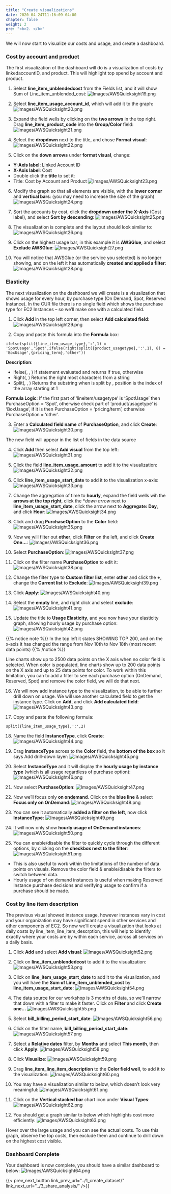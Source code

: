```yaml
---
title: "Create visualizations"
date: 2020-04-24T11:16:09-04:00
chapter: false
weight: 2
pre: "<b>2. </b>"
---
```

We will now start to visualize our costs and usage, and create a dashboard.

### Cost by account and product
The first visualization of the dashboard will do is a visualization of costs by linkedaccountID, and product. This will highlight top spend by account and product.

1. Select **line_item_unblendedcost** from the Fields list, and it will show Sum of Line_item_unblended_cost:
![Images/AWSQuicksight19.png](/Cost/200_5_Cost_Visualization/Images/AWSQuicksight19.png)

2. Select **line_item_usage_account_id**, which will add it to the graph:
![Images/AWSQuicksight20.png](/Cost/200_5_Cost_Visualization/Images/AWSQuicksight20.png)

3. Expand the field wells by clicking on the **two arrows** in the top right. Drag **line_item_product_code** into the **Group/Color** field:
![Images/AWSQuicksight21.png](/Cost/200_5_Cost_Visualization/Images/AWSQuicksight21.png)

4. Select the **dropdown** next to the title, and chose **Format visual**:
![Images/AWSQuicksight22.png](/Cost/200_5_Cost_Visualization/Images/AWSQuicksight22.png)

5. Click on the **down arrows** under **format visual**, change:
- **Y-Axis label**: Linked Account ID
- **X-Axis label**: Cost
- Double click the **title** to set it:
- Title: Cost by Account and Product
![Images/AWSQuicksight23.png](/Cost/200_5_Cost_Visualization/Images/AWSQuicksight23.png)

6. Modify the graph so that all elements are visible, with the **lower corner** and **vertical bars**: (you may need to increase the size of the graph)
![Images/AWSQuicksight24.png](/Cost/200_5_Cost_Visualization/Images/AWSQuicksight24.png)

7. Sort the accounts by cost, click the **dropdown under the X-Axis** (Cost label), and select **Sort by descending**:
![Images/AWSQuicksight25.png](/Cost/200_5_Cost_Visualization/Images/AWSQuicksight25.png)

8. The visualization is complete and the layout should look similar to:
![Images/AWSQuicksight26.png](/Cost/200_5_Cost_Visualization/Images/AWSQuicksight26.png)

9. Click on the highest usage bar, in this example it is **AWSGlue**, and select **Exclude AWSGlue**:
![Images/AWSQuicksight27.png](/Cost/200_5_Cost_Visualization/Images/AWSQuicksight27.png)

10. You will notice that AWSGlue (or the service you selected) is no longer showing, and on the left it has automatically **created and applied a filter**:
![Images/AWSQuicksight28.png](/Cost/200_5_Cost_Visualization/Images/AWSQuicksight28.png)


### Elasticity
The next visualization on the dashboard we will create is a visualization that shows usage for every hour, by purchase type (On Demand, Spot, Reserved Instance). In the CUR file there is no single field which shows the purchase type for EC2 Instances – so we’ll make one with a calculated field.

1. Click **Add** in the top left corner, then select **Add calculated field**:
![Images/AWSQuicksight29.png](/Cost/200_5_Cost_Visualization/Images/AWSQuicksight29.png)

2. Copy and paste this formula into the **Formula** box:
```
ifelse(split({line_item_usage_type},':',1) = 'SpotUsage','Spot',ifelse(right(split({product_usagetype},':',1), 8) = 'BoxUsage',{pricing_term},'other'))
```
**Description**:
- Ifelse(<if>, <then>, <else>) If statement evaluated and returns <then> if true, otherwise <else>
- Right(<expression>, <limit>) Returns the right most characters from a string
- Split(<expression>, <string>, <position>) Returns the substring when <expression> is split by <string>, position is the index of the array starting at 1

**Formula Logic**:
If the first part of ‘lineitem/usagetype’ is ‘SpotUsage’ then PurchaseOption = ‘Spot’, otherwise check part of ‘product/usagetype’ is ‘BoxUsage’, if it is then PurchaseOption = ‘pricing/term’, otherwise PurchaseOption = ‘other’.

3. Enter a **Calculated field name** of **PurchaseOption**, and click **Create**:
![Images/AWSQuicksight30.png](/Cost/200_5_Cost_Visualization/Images/AWSQuicksight30.png)

The new field will appear in the list of fields in the data source

4. Click **Add** then select **Add visual** from the top left:
![Images/AWSQuicksight31.png](/Cost/200_5_Cost_Visualization/Images/AWSQuicksight31.png)

5. Click the field **line_item_usage_amount** to add it to the visualization:
![Images/AWSQuicksight32.png](/Cost/200_5_Cost_Visualization/Images/AWSQuicksight32.png)

6. Click **line_item_usage_start_date** to add it to the visualization x-axis:
![Images/AWSQuicksight33.png](/Cost/200_5_Cost_Visualization/Images/AWSQuicksight33.png)

7. Change the aggregation of time to **hourly**, expand the field wells wih the **arrows at the top right**, click the **down arrow* next to **line_item_usage_start_date**, click the arrow next to **Aggregate: Day**, and click **Hour**:
![Images/AWSQuicksight34.png](/Cost/200_5_Cost_Visualization/Images/AWSQuicksight34.png)

8. Click and drag **PurchaseOption** to the **Color** field:
![Images/AWSQuicksight35.png](/Cost/200_5_Cost_Visualization/Images/AWSQuicksight35.png)

9. Now we will filter out **other**, click **Filter** on the left, and click **Create One...**:
![Images/AWSQuicksight36.png](/Cost/200_5_Cost_Visualization/Images/AWSQuicksight36.png)

10. Select **PurchaseOption**:
![Images/AWSQuicksight37.png](/Cost/200_5_Cost_Visualization/Images/AWSQuicksight37.png)

11. Click on the filter name **PurchaseOption** to edit it:
![Images/AWSQuicksight38.png](/Cost/200_5_Cost_Visualization/Images/AWSQuicksight38.png)

12. Change the filter type to **Custom filter list**, enter **other** and click the **+**, change the **Current list** to **Exclude**:
![Images/AWSQuicksight39.png](/Cost/200_5_Cost_Visualization/Images/AWSQuicksight39.png)

13. Click **Apply**:
![Images/AWSQuicksight40.png](/Cost/200_5_Cost_Visualization/Images/AWSQuicksight40.png)

14. Select the **empty** line, and right click and select **exclude**:
![Images/AWSQuicksight41.png](/Cost/200_5_Cost_Visualization/Images/AWSQuicksight41.png)

15. Update the title to **Usage Elasticity**, and you now have your elasticity graph, showing hourly usage by purchase option:
![Images/AWSQuicksight42.png](/Cost/200_5_Cost_Visualization/Images/AWSQuicksight42.png)

{{% notice note %}}
In the top left it states SHOWING TOP 200, and on the x-axis it has changed the range from Nov 10th to Nov 18th (most recent data points)
{{% /notice %}}

Line charts show up to 2500 data points on the X axis when no color field is selected. When color is populated, line charts show up to 200 data points on the X axis and up to 25 data points for color.
To work within this limitation, you can to add a filter to see each purchase option (OnDemand, Reserved, Spot) and remove the color field, we will do that next.

16. We will now add instance type to the visualization, to be able to further drill down on usage. We will use another calculated field to get the instance type. Click on **Add**, and click **Add calculated field**:
![Images/AWSQuicksight43.png](/Cost/200_5_Cost_Visualization/Images/AWSQuicksight43.png)

17. Copy and paste the following formula:
```
split({line_item_usage_type},':',2)
```

18. Name the field **InstanceType**, click **Create**:
![Images/AWSQuicksight44.png](/Cost/200_5_Cost_Visualization/Images/AWSQuicksight44.png)

19. Drag **InstanceType** across to the **Color** field, the **bottom of the box** so it says Add drill-down layer:
![Images/AWSQuicksight45.png](/Cost/200_5_Cost_Visualization/Images/AWSQuicksight45.png)

20. Select **InstanceType** and it will display the **hourly usage by instance type** (which is all usage regardless of purchase option):
![Images/AWSQuicksight46.png](/Cost/200_5_Cost_Visualization/Images/AWSQuicksight46.png)

21. Now select **PurchaseOption**:
![Images/AWSQuicksight47.png](/Cost/200_5_Cost_Visualization/Images/AWSQuicksight47.png)

22. Now we’ll focus only **on ondemand**. Click on the **blue line** & select **Focus only on OnDemand**:
![Images/AWSQuicksight48.png](/Cost/200_5_Cost_Visualization/Images/AWSQuicksight48.png)

23. You can see it automatically **added a filter on the left**, now click **InstanceType**:
![Images/AWSQuicksight49.png](/Cost/200_5_Cost_Visualization/Images/AWSQuicksight49.png)

24. It will now only show **hourly usage of OnDemand instances**:
![Images/AWSQuicksight50.png](/Cost/200_5_Cost_Visualization/Images/AWSQuicksight50.png)

25. You can enable/disable the filter to quickly cycle through the different options, by clicking on the **checkbox next to the filter**:
![Images/AWSQuicksight51.png](/Cost/200_5_Cost_Visualization/Images/AWSQuicksight51.png)

- This is also useful to work within the limitations of the number of data points on visuals. Remove the color field & enable/disable the filters to switch between data.
- Hourly usage of on demand instances is useful when making Reserved Instance purchase decisions and verifying usage to confirm if a purchase should be made.


### Cost by line item description
The previous visual showed instance usage, however instances vary in cost and your organization may have significant spend in other services and other components of EC2. So now we’ll create a visualization that looks at daily costs by line_item_line_item_descrption, this will help to identify exactly where your costs are by within each service, across all services on a daily basis.


1. Click **Add** and select **Add visual**:
![Images/AWSQuicksight52.png](/Cost/200_5_Cost_Visualization/Images/AWSQuicksight52.png)

2. Click on **line_item_unblendedcost** to add it to the visualization:
![Images/AWSQuicksight53.png](/Cost/200_5_Cost_Visualization/Images/AWSQuicksight53.png)

3. Click on **line_item_usage_start_date** to add it to the visualization, and you will have the **Sum of Line_item_unblended_cost** by **line_item_usage_start_date**:
![Images/AWSQuicksight54.png](/Cost/200_5_Cost_Visualization/Images/AWSQuicksight54.png)

4. The data source for our workshop is 3 months of data, so we’ll narrow that down with a filter to make it faster. Click on **Filter** and click **Create one…**
![Images/AWSQuicksight55.png](/Cost/200_5_Cost_Visualization/Images/AWSQuicksight55.png)

5. Select **bill_billing_period_start_date**:
![Images/AWSQuicksight56.png](/Cost/200_5_Cost_Visualization/Images/AWSQuicksight56.png)

6. Click on the filter name, **bill_billing_period_start_date**:
![Images/AWSQuicksight57.png](/Cost/200_5_Cost_Visualization/Images/AWSQuicksight57.png)

7. Select a **Relative dates** filter, by **Months** and select **This month**, then click **Apply**:
![Images/AWSQuicksight58.png](/Cost/200_5_Cost_Visualization/Images/AWSQuicksight58.png)

8. Click **Visualize**:
![Images/AWSQuicksight59.png](/Cost/200_5_Cost_Visualization/Images/AWSQuicksight59.png)

9. Drag **line_item_line_item_description** to the **Color field well**, to add it to the visualization:
![Images/AWSQuicksight60.png](/Cost/200_5_Cost_Visualization/Images/AWSQuicksight60.png)

10. You may have a visualization similar to below, which doesn’t look very meaningful:
![Images/AWSQuicksight61.png](/Cost/200_5_Cost_Visualization/Images/AWSQuicksight61.png)

11. Click on the **Vertical stacked bar** chart icon under **Visual Types**:
![Images/AWSQuicksight62.png](/Cost/200_5_Cost_Visualization/Images/AWSQuicksight62.png)

12. You should get a graph similar to below which highlights cost more efficiently:
![Images/AWSQuicksight63.png](/Cost/200_5_Cost_Visualization/Images/AWSQuicksight63.png)

Hover over the large usage and you can see the actual costs.
To use this graph, observe the top costs, then exclude them and continue to drill down on the highest cost visible.

### Dashboard Complete
Your dashboard is now complete, you should have a similar dashboard to below:
![Images/AWSQuicksight64.png](/Cost/200_5_Cost_Visualization/Images/AWSQuicksight64.png)

{{< prev_next_button link_prev_url="../1_create_dataset/" link_next_url="../3_share_analysis/" />}}